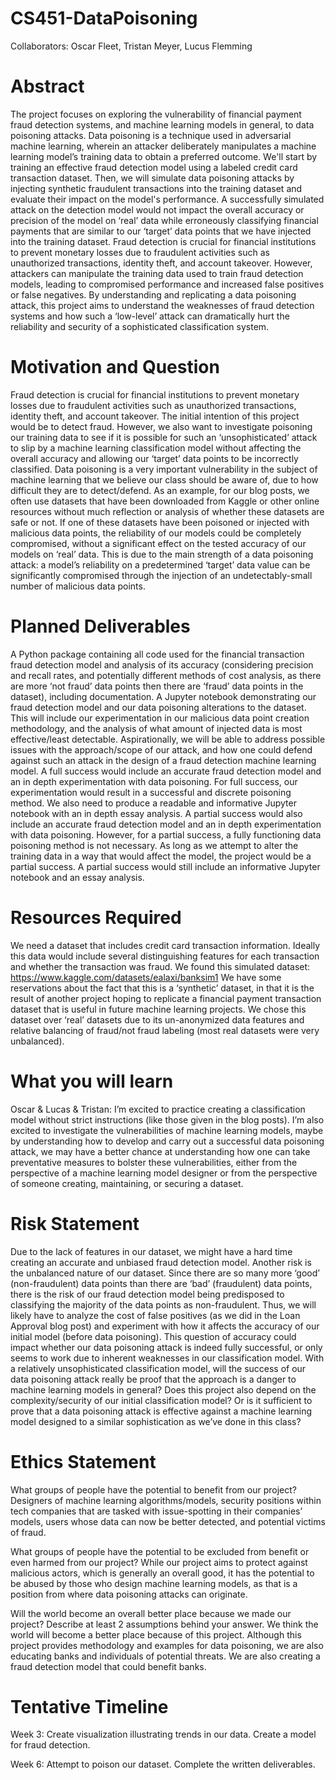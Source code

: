 # CS451-DataPoisoning
Collaborators: Oscar Fleet, Tristan Meyer, Lucus Flemming

# Abstract
The project focuses on exploring the vulnerability of financial payment fraud detection systems, and machine learning models in general, to data poisoning attacks. Data poisoning is a technique used in adversarial machine learning, wherein an attacker deliberately manipulates a machine learning model’s training data to obtain a preferred outcome.
We'll start by training an effective fraud detection model using a labeled credit card transaction dataset. Then, we will simulate data poisoning attacks by injecting synthetic fraudulent transactions into the training dataset and evaluate their impact on the model's performance. A successfully simulated attack on the detection model would not impact the overall accuracy or precision of the model on ‘real’ data while erroneously classifying financial payments that are similar to our ‘target’ data points that we have injected into the training dataset.
Fraud detection is crucial for financial institutions to prevent monetary losses due to fraudulent activities such as unauthorized transactions, identity theft, and account takeover. However, attackers can manipulate the training data used to train fraud detection models, leading to compromised performance and increased false positives or false negatives. By understanding and replicating a data poisoning attack, this project aims to understand the weaknesses of fraud detection systems and how such a ‘low-level’ attack can dramatically hurt the reliability and security of a sophisticated classification system.

# Motivation and Question
Fraud detection is crucial for financial institutions to prevent monetary losses due to fraudulent activities such as unauthorized transactions, identity theft, and account takeover. The initial intention of this project would be to detect fraud. However, we also want to investigate poisoning our training data to see if it is possible for such an ‘unsophisticated’ attack to slip by a machine learning classification model without affecting the overall accuracy and allowing our ‘target’ data points to be incorrectly classified. Data poisoning is a very important vulnerability in the subject of machine learning that we believe our class should be aware of, due to how difficult they are to detect/defend. As an example, for our blog posts, we often use datasets that have been downloaded from Kaggle or other online resources without much reflection or analysis of whether these datasets are safe or not. If one of these datasets have been poisoned or injected with malicious data points, the reliability of our models could be completely compromised, without a significant effect on the tested accuracy of our models on ‘real’ data. This is due to the main strength of a data poisoning attack: a model’s reliability on a predetermined ‘target’ data value can be significantly compromised through the injection of an undetectably-small number of malicious data points.

# Planned Deliverables
A Python package containing all code used for the financial transaction fraud detection model and analysis of its accuracy (considering precision and recall rates, and potentially different methods of cost analysis, as there are more ‘not fraud’ data points then there are ‘fraud’ data points in the dataset), including documentation.
A Jupyter notebook demonstrating our fraud detection model and our data poisoning alterations to the dataset. This will include our experimentation in our malicious data point creation methodology, and the analysis of what amount of injected data is most effective/least detectable. Aspirationally, we will be able to address possible issues with the approach/scope of our attack, and how one could defend against such an attack in the design of a fraud detection machine learning model.
A full success would include an accurate fraud detection model and an in depth experimentation with data poisoning. For full success, our experimentation would result in a successful and discrete poisoning method. We also need to produce a readable and informative Jupyter notebook with an in depth essay analysis.
A partial success would also include an accurate fraud detection model and an in depth experimentation with data poisoning. However, for a partial success, a fully functioning data poisoning method is not necessary. As long as we attempt to alter the training data in a way that would affect the model, the project would be a partial success. A partial success would still include an informative Jupyter notebook and an essay analysis. 

# Resources Required
We need a dataset that includes credit card transaction information. Ideally this data would include several distinguishing features for each transaction and whether the transaction was fraud. We found this simulated dataset: 
https://www.kaggle.com/datasets/ealaxi/banksim1 
We have some reservations about the fact that this is a ‘synthetic’ dataset, in that it is the result of another project hoping to replicate a financial payment transaction dataset that is useful in future machine learning projects. We chose this dataset over ‘real’ datasets due to its un-anonymized data features and relative balancing of fraud/not fraud labeling (most real datasets were very unbalanced).

# What you will learn
Oscar & Lucas & Tristan: I’m excited to practice creating a classification model without strict instructions (like those given in the blog posts). I’m also excited to investigate the vulnerabilities of machine learning models, maybe by understanding how to develop and carry out a successful data poisoning attack, we may have a better chance at understanding how one can take preventative measures to bolster these vulnerabilities, either from the perspective of a machine learning model designer or from the perspective of someone creating, maintaining, or securing a dataset.

# Risk Statement 
Due to the lack of features in our dataset, we might have a hard time creating an accurate and unbiased fraud detection model.
Another risk is the unbalanced nature of our dataset. Since there are so many more ‘good’ (non-fraudulent) data points than there are ‘bad’ (fraudulent) data points, there is the risk of our fraud detection model being predisposed to classifying the majority of the data points as non-fraudulent. Thus, we will likely have to analyze the cost of false positives (as we did in the Loan Approval blog post) and experiment with how it affects the accuracy of our initial model (before data poisoning). This question of accuracy could impact whether our data poisoning attack is indeed fully successful, or only seems to work due to inherent weaknesses in our classification model.
With a relatively unsophisticated classification model, will the success of our data poisoning attack really be proof that the approach is a danger to machine learning models in general?  Does this project also depend on the complexity/security of our initial classification model? Or is it sufficient to prove that a data poisoning attack is effective against a machine learning model designed to a similar sophistication as we’ve done in this class?

# Ethics Statement 
What groups of people have the potential to benefit from our project?
Designers of machine learning algorithms/models, security positions within tech companies that are tasked with issue-spotting in their companies’ models, users whose data can now be better detected, and potential victims of fraud. 

What groups of people have the potential to be excluded from benefit or even harmed from our project?
While our project aims to protect against malicious actors, which is generally an overall good, it has the potential to be abused by those who design machine learning models, as that is a position from where data poisoning attacks can originate.

Will the world become an overall better place because we made our project? Describe at least 2 assumptions behind your answer. 
We think the world will become a better place because of this project. Although this project provides methodology and examples for data poisoning, we are also educating banks and individuals of potential threats. We are also creating a fraud detection model that could benefit banks. 


# Tentative Timeline
Week 3: 
Create visualization illustrating trends in our data. Create a model for fraud detection. 

Week 6: 
Attempt to poison our dataset. Complete the written deliverables. 